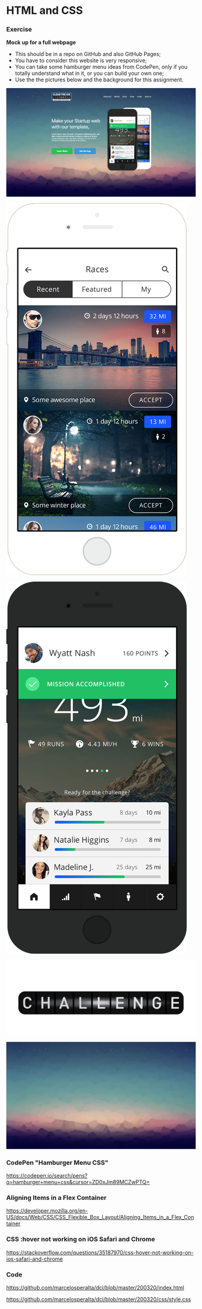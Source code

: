 # HTML and CSS

### Exercise

**Mock up for a full webpage**
- This should be in a repo on GitHub and also GitHub Pages;
- You have to consider this website is very responsive;
- You can  take some hamburger menu ideas from CodePen, only if you totally understand what in it, or you can build your own one;
- Use the the pictures below and the background for this assignment.  

![200320](./img/task_001_homepage.png)  

![200320](./img/phone_001.png)  

![200320](./img/phone_002.png)  

![200320](./img/logo_001.png)  

![200320](./img/bg_001.jpg)

### CodePen "Hamburger Menu CSS"

https://codepen.io/search/pens?q=hamburger+menu+css&cursor=ZD0xJm89MCZwPTQ=

### Aligning Items in a Flex Container

https://developer.mozilla.org/en-US/docs/Web/CSS/CSS_Flexible_Box_Layout/Aligning_Items_in_a_Flex_Container

### CSS :hover not working on iOS Safari and Chrome

https://stackoverflow.com/questions/35187970/css-hover-not-working-on-ios-safari-and-chrome

### Code

https://github.com/marcelosperalta/dci/blob/master/200320/index.html

https://github.com/marcelosperalta/dci/blob/master/200320/css/style.css